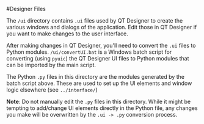 #Designer Files

The `/ui` directory contains `.ui` files used by QT Designer to create
the various windows and dialogs of the application. Edit those in QT Designer
if you want to make changes to the user interface.

After making changes in QT Designer, you'll need to convert the `.ui` files to
Python modules. `/ui/convertUI.bat` is a Windows batch script for converting
(using `pyuic`) the QT Designer UI files to Python modules that can be
imported by the main script.

The Python `.py` files in this directory are the modules generated by the
batch script above. These are used to set up the UI elements and window logic
elsewhere (see `../interface/`)

**Note**: Do not manually edit the `.py` files in this directory. While it
might be tempting to add/change UI elements directly in the Python file,
any changes you make will be overwritten by the `.ui -> .py` conversion
process.